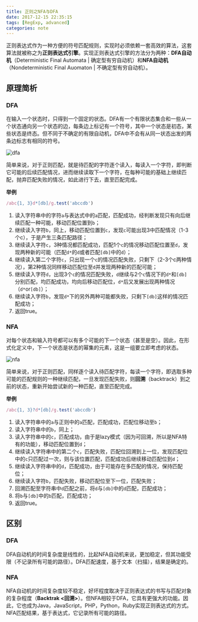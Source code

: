 ```yaml
---
title: 正则之NFA与DFA
date: 2017-12-15 22:35:15
tags: [RegExp, advanced]
categories: note
---
```

正则表达式作为一种方便的符号匹配规则，实现时必须依赖一套高效的算法，这套算法就被称之为**正则表达式引擎**。实现正则表达式引擎的方法分为两种：**DFA自动机**（Deterministic Final Automata | 确定型有穷自动机）和**NFA自动机**（Nondeterministic Final Auomaton | 不确定型有穷自动机）。

## 原理简析

### DFA
在输入一个状态时，只得到一个固定的状态。DFA有一个有限状态集合和一些从一个状态通向另一个状态的边，每条边上标记有一个符号，其中一个状态是初态，某些状态是终态。但不同于不确定的有限自动机，DFA中不会有从同一状态出发的两条边标志有相同的符号。

![dfa](dfa.png)

简单来说，对于正则匹配，就是待匹配的字符逐个读入，每读入一个字符，即判断它可能的后续匹配情况，进而继续读取下一个字符，在每种可能的基础上继续匹配，抛弃匹配失败的情况，如此进行下去，直至匹配完成。

**举例**
```js
/abc{1, 3}d*[db]/g.test('abccdb')
```
1. 读入字符串中的字符`a`与表达式中的`a`匹配，匹配成功，经判断发现只有向后继续匹配一种可能，移动匹配位置到`b`；
2. 继续读入字符`b`，同上，移动匹配位置到`c`，发现`c`可能出现3中匹配情况（1-3个c），于是产生三条匹配路径；
3. 继续读入字符`c`，3种情况都匹配成功，匹配1个`c`的情况移动匹配位置至`d`，发现两种新的可能（匹配`d*`的`d`或者匹配`[db]`中的`d`）；
4. 继续读入第二个字符`c`，只出现一个`c`的情况匹配失败，只剩下（2-3个c两种情况），第2种情况同样移动匹配位至`d`并发现两种新的匹配可能；
5. 继续读入字符`d`，出现3个`c`的情况匹配失败，`d`继续与2个`c`情况下的`d*`和`[db]`分别匹配，均匹配成功，均向后移动匹配位，`d*`后又发展出现两种情况（`d*`or`[db]`）；
6. 继续读入字符`b`，发现`d*`下的另外两种可能都失败，只剩下`[db]`这样的情况匹配成功；
7. 返回true。

### NFA
对每个状态和输入符号都可以有多个可能的下一个状态（甚至是空）。因此，在形式化定义中，下一个状态是状态的幂集的元素，这是一组要立即考虑的状态。

![nfa](nfa.png)

简单来说，对于正则匹配，同样逐个读入待匹配字符，每读一个字符，即选取多种可能的匹配规则的一种继续匹配，一旦发现匹配失败，则**回溯**（backtrack）到之前的状态，重新开始尝试新的一种匹配，直至匹配完成。

**举例**
```js
/abc{1, 3}?d*[db]/g.test('abccdb')
```
1. 读入字符串中的`a`与正则中的`a`匹配，匹配成功，匹配位移动至`b`；
2. 读入字符串中的`b`，同上；
3. 读入字符串中的`c`，匹配成功，由于是lazy模式（因为可回溯，所以是NFA特有的功能），移动匹配位置到`d`；
4. 继续读入字符串中的第二个`c`，匹配失败，匹配位回溯到上一位，发现匹配位中的`c`只匹配过一次，则与该位置匹配，匹配成功后继续移动匹配位到`d`；
5. 继续读入字符串中的`d`，匹配成功，由于可能存在多匹配的情况，保持匹配位；
6. 继续读入字符`b`，匹配失败，移动匹配位至下一位，匹配失败；
7. 回溯匹配至字符串中`d`匹配之前，将`d`与`[db]`中的`d`匹配，匹配成功；
8. 将`b`与`[db]`中的`b`匹配，匹配成功；
9. 返回true。

## 区别

### DFA
DFA自动机的时间复杂度是线性的，比起NFA自动机来说，更加稳定，但其功能受限（不记录所有可能的路径）。DFA匹配速度，基于文本（扫描），结果是确定的。

### NFA
NFA自动机的时间复杂度较不稳定，好坏程度取决于正则表达式的书写与匹配对象的复杂程度（**Backtrak <回溯>**）。但NFA相较于DFA，它具有更强大的功能。因此，它也成为Java，JavaScript，PHP，Python，Ruby实现正则表达式的方式。NFA匹配结果，基于表达式，它记录所有可能的路径。